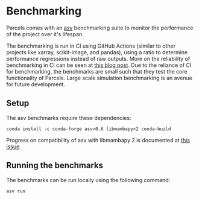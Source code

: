 # Benchmarking

Parcels comes with an [asv](https://asv.readthedocs.io/en/latest/) benchmarking suite to monitor the performance of the project over it's lifespan.

The benchmarking is run in CI using GitHub Actions (similar to other projects like xarray, scikit-image, and pandas), using a ratio to determine performance regressions instead of raw outputs. More on the reliability of benchmarking in CI can be seen at [this blog post](https://labs.quansight.org/blog/2021/08/github-actions-benchmarks). Due to the reliance of CI for benchmarking, the benchmarks are small such that they test the core functionality of Parcels. Large scale simulation benchmarking is an avenue for future development.

## Setup

The asv benchmarks require these dependencies:

`conda install -c conda-forge asv>0.6 libmambapy<2 conda-build`

Progress on compatibility of asv with libmambapy 2 is documented at [this issue](https://github.com/airspeed-velocity/asv/issues/1438).

## Running the benchmarks

The benchmarks can be run locally using the following command:

```bash
asv run

```
